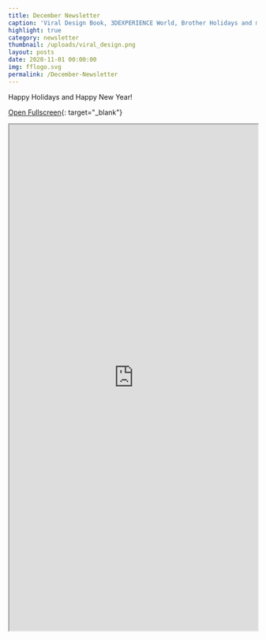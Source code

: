 ```yaml
---
title: December Newsletter
caption: 'Viral Design Book, 3DEXPERIENCE World, Brother Holidays and more!'
highlight: true
category: newsletter
thumbnail: /uploads/viral_design.png
layout: posts
date: 2020-11-01 00:00:00
img: fflogo.svg
permalink: /December-Newsletter
---
```


Happy Holidays and Happy New Year!

[Open Fullscreen](https://mailchi.mp/fabfoundation.org/the-fab-foundation-december-newsletter-is-here-4548932){: target="_blank"}

<iframe src="https://mailchi.mp/fabfoundation.org/the-fab-foundation-december-newsletter-is-here-4548932" style="max-width: 1024px; width: 100%; margin: 0 auto; height: 1024px"></iframe>
